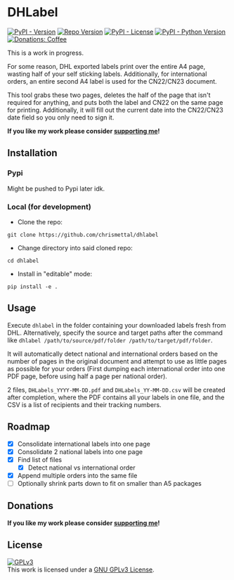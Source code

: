 # DHLabel <!-- omit in toc -->

[![PyPI - Version](https://img.shields.io/pypi/v/dhlabel?style=flat-square)](https://pypi.org/project/dhlabel/)
[![Repo Version](https://img.shields.io/github/v/tag/chrismettal/dhlabel?label=RepoVersion&style=flat-square)](https://github.com/Chrismettal/DHLabel)
[![PyPI - License](https://img.shields.io/pypi/l/dhlabel?style=flat-square)](https://pypi.org/project/dhlabel/)
[![PyPI - Python Version](https://img.shields.io/pypi/pyversions/dhlabel?style=flat-square)](https://pypi.org/project/dhlabel/)
[![Donations: Coffee](https://img.shields.io/badge/donations-Coffee-brown?style=flat-square)](https://github.com/Chrismettal#donations)

This is a work in progress.

For some reason, DHL exported labels print over the entire A4 page, wasting half of your self sticking labels. Additionally, for international orders, an entire second A4 label is used for the CN22/CN23 document.

This tool grabs these two pages, deletes the half of the page that isn't required for anything, and puts both the label and CN22 on the same page for printing. Additionally, it will fill out the current date into the CN22/CN23 date field so you only need to sign it.

**If you like my work please consider [supporting me](https://github.com/Chrismettal#donations)!**

## Installation

### Pypi

Might be pushed to Pypi later idk.

### Local (for development)

- Clone the repo:

`git clone https://github.com/chrismettal/dhlabel`

- Change directory into said cloned repo:

`cd dhlabel`

- Install in "editable" mode:

`pip install -e .`

## Usage

Execute `dhlabel` in the folder containing your downloaded labels fresh from DHL. Alternatively, specify the source and target paths after the command like `dhlabel /path/to/source/pdf/folder /path/to/target/pdf/folder`.

It will automatically detect national and international orders based on the number of pages in the original document and attempt to use as little pages as possible for your orders (First dumping each international order into one PDF page, before using half a page per national order). 

2 files, `DHLabels_YYYY-MM-DD.pdf` and `DHLabels_YY-MM-DD.csv` will be created after completion, where the PDF contains all your labels in one file, and the CSV is a list of recipients and their tracking numbers.

## Roadmap

- [x] Consolidate international labels into one page
- [x] Consolidate 2 national labels into one page
- [x] Find list of files
  - [x] Detect national vs international order
- [x] Append multiple orders into the same file
- [ ] Optionally shrink parts down to fit on smaller than A5 packages

## Donations

**If you like my work please consider [supporting me](https://github.com/Chrismettal#donations)!**

## License

 <a rel="GPLlicense" href="https://www.gnu.org/licenses/gpl-3.0.html"><img alt="GPLv3" style="border-width:0" src="https://www.gnu.org/graphics/gplv3-or-later.png" /></a><br />This work is licensed under a <a rel="GPLlicense" href="https://www.gnu.org/licenses/gpl-3.0.html">GNU GPLv3 License</a>.
